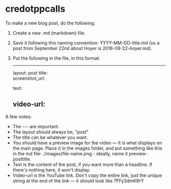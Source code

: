 # credotppcalls

To make a new blog post, do the following:

1. Create a new .md (markdown) file.

2. Save it following this naming convention: YYYY-MM-DD-title.md (so a post from September 22nd about Hoyer is 2016-09-22-hoyer.md).

3. Put the following in the file, in this format:

	---
	layout: post
	title:  
	screenshot_url: 

	text: 

	video-url: 
	---

A few notes:
- The --- are important.
- The layout should always be, "post"
- The title can be whatever you want.
- You should have a preview image for the video — it is what displays on the main page. Place it in the images folder, and put something like this in the md file: ./images/file-name.png - ideally, name it preview-posttitle.
- Text is the content of the post, if you want more than a headline. If there's nothing here, it won't display.
- Video-url is the YouTube link. Don't copy the entire link, just the unique string at the end of the link — it should look like 7FFy3dmKRrY